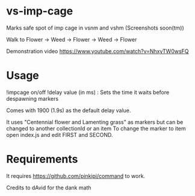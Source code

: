 # vs-imp-cage
Marks safe spot of imp cage in vsnm and vshm (Screenshots soon(tm))

Walk to Flower -> Weed -> Flower -> Weed -> Flower

Demonstration video
https://www.youtube.com/watch?v=NhxyTW0wsFQ

# Usage
!impcage on/off
!delay value (in ms) : Sets the time it waits before despawning markers

Comes with 1900 (1.9s) as the default delay value.

It uses "Centennial flower and Lamenting grass" as markers but can be changed to another collectionId or an item
To change the marker to item open index.js and edit FIRST and SECOND.

# Requirements

It requires https://github.com/pinkipi/command to work.

Credits to dAvid for the dank math
